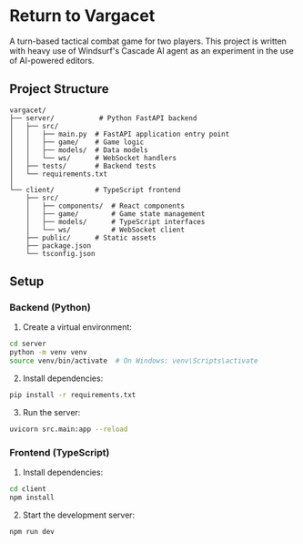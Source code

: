 # Return to Vargacet

A turn-based tactical combat game for two players. This project is written with heavy use of Windsurf's Cascade AI agent as an experiment in the use of AI-powered editors.

## Project Structure

```
vargacet/
├── server/           # Python FastAPI backend
│   ├── src/
│   │   ├── main.py  # FastAPI application entry point
│   │   ├── game/    # Game logic
│   │   ├── models/  # Data models
│   │   └── ws/      # WebSocket handlers
│   ├── tests/       # Backend tests
│   └── requirements.txt
│
└── client/          # TypeScript frontend
    ├── src/
    │   ├── components/  # React components
    │   ├── game/        # Game state management
    │   ├── models/      # TypeScript interfaces
    │   └── ws/          # WebSocket client
    ├── public/      # Static assets
    ├── package.json
    └── tsconfig.json
```

## Setup

### Backend (Python)

1. Create a virtual environment:
```bash
cd server
python -m venv venv
source venv/bin/activate  # On Windows: venv\Scripts\activate
```

2. Install dependencies:
```bash
pip install -r requirements.txt
```

3. Run the server:
```bash
uvicorn src.main:app --reload
```

### Frontend (TypeScript)

1. Install dependencies:
```bash
cd client
npm install
```

2. Start the development server:
```bash
npm run dev
```
